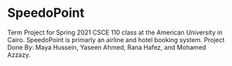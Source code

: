 # SpeedoPoint
Term Project for Spring 2021 CSCE 110 class at the American University in Cairo. SpeedoPoint is primarly an airline and hotel booking system. Project Done By: Maya Hussein, Yaseen Ahmed, Rana Hafez, and Mohamed Azzazy.
